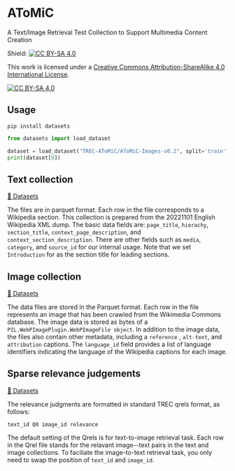# AToMiC
A Text/Image Retrieval Test Collection to Support Multimedia Content Creation

Shield: [![CC BY-SA 4.0][cc-by-sa-shield]][cc-by-sa]

This work is licensed under a
[Creative Commons Attribution-ShareAlike 4.0 International License][cc-by-sa].

[![CC BY-SA 4.0][cc-by-sa-image]][cc-by-sa]

[cc-by-sa]: http://creativecommons.org/licenses/by-sa/4.0/
[cc-by-sa-image]: https://licensebuttons.net/l/by-sa/4.0/88x31.png
[cc-by-sa-shield]: https://img.shields.io/badge/License-CC%20BY--SA%204.0-lightgrey.svg

## Usage
```
pip install datasets
```

```python
from datasets import load_dataset

dataset = load_dataset("TREC-AToMiC/AToMiC-Images-v0.2", split='train')
print(dataset[0])
```

## Text collection
[🤗 Datasets](https://huggingface.co/datasets/TREC-AToMiC/AToMiC-Texts-v0.2)

The files are in parquet format.
Each row in the file corresponds to a Wikipedia section.
This collection is prepared from the 20221101 English Wikipedia XML dump.
The basic data fields are: `page_title`, `hierachy`, `section_title`, `context_page_description`, and `context_section_description`.
There are other fields such as `media`, `category`, and `source_id` for our internal usage.
Note that we set `Introduction` for as the section title for leading sections.

## Image collection
[🤗 Datasets](https://huggingface.co/datasets/TREC-AToMiC/AToMiC-Images-v0.2)

The data files are stored in the Parquet format. Each row in the file represents an image that has been crawled from the Wikimedia Commons database. 
The image data is stored as bytes of a `PIL.WebPImagePlugin.WebPImageFile object`.
In addition to the image data, the files also contain other metadata, including a `reference` , `alt-text`, and `attribution` captions.
The `language_id` field provides a list of language identifiers indicating the language of the Wikipedia captions for each image.

## Sparse relevance judgements
[🤗 Datasets](https://huggingface.co/datasets/TREC-AToMiC/AToMiC-Qrels-v0.2)

The relevance judgments are formatted in standard TREC qrels format, as follows:
```
text_id Q0 image_id relevance
```
The default setting of the Qrels is for text-to-image retrieval task.
Each row in the Qrel file stands for the relavant image--text pairs in the text and image collections.
To faciliate the image-to-text retrieval task, you only need to swap the position of `text_id` and `image_id`.
